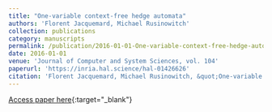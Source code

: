 ```yaml
---
title: "One-variable context-free hedge automata"
authors: 'Florent Jacquemard, Michael Rusinowitch'
collection: publications
category: manuscripts
permalink: /publication/2016-01-01-One-variable-context-free-hedge-automata
date: 2016-01-01
venue: 'Journal of Computer and System Sciences, vol. 104'
paperurl: 'https://inria.hal.science/hal-01426626'
citation: 'Florent Jacquemard, Michael Rusinowitch, &quot;One-variable context-free hedge automata&quot; Journal of Computer and System Sciences vol. 104, 2016.'
---
```

[Access paper here](https://doi.org/10.1016/j.jcss.2016.10.006){:target="_blank"}
